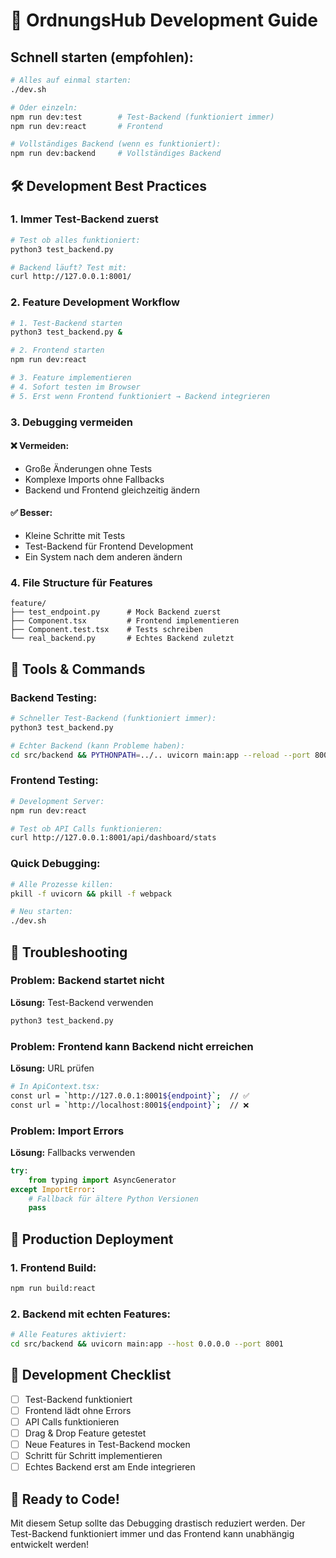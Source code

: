 # 🚀 OrdnungsHub Development Guide

## Schnell starten (empfohlen):

```bash
# Alles auf einmal starten:
./dev.sh

# Oder einzeln:
npm run dev:test        # Test-Backend (funktioniert immer)
npm run dev:react       # Frontend

# Vollständiges Backend (wenn es funktioniert):
npm run dev:backend     # Vollständiges Backend
```

## 🛠️ Development Best Practices

### 1. Immer Test-Backend zuerst
```bash
# Test ob alles funktioniert:
python3 test_backend.py

# Backend läuft? Test mit:
curl http://127.0.0.1:8001/
```

### 2. Feature Development Workflow
```bash
# 1. Test-Backend starten
python3 test_backend.py &

# 2. Frontend starten
npm run dev:react

# 3. Feature implementieren
# 4. Sofort testen im Browser
# 5. Erst wenn Frontend funktioniert → Backend integrieren
```

### 3. Debugging vermeiden

#### ❌ Vermeiden:
- Große Änderungen ohne Tests
- Komplexe Imports ohne Fallbacks
- Backend und Frontend gleichzeitig ändern

#### ✅ Besser:
- Kleine Schritte mit Tests
- Test-Backend für Frontend Development
- Ein System nach dem anderen ändern

### 4. File Structure für Features

```
feature/
├── test_endpoint.py      # Mock Backend zuerst
├── Component.tsx         # Frontend implementieren
├── Component.test.tsx    # Tests schreiben
└── real_backend.py       # Echtes Backend zuletzt
```

## 🔧 Tools & Commands

### Backend Testing:
```bash
# Schneller Test-Backend (funktioniert immer):
python3 test_backend.py

# Echter Backend (kann Probleme haben):
cd src/backend && PYTHONPATH=../.. uvicorn main:app --reload --port 8001
```

### Frontend Testing:
```bash
# Development Server:
npm run dev:react

# Test ob API Calls funktionieren:
curl http://127.0.0.1:8001/api/dashboard/stats
```

### Quick Debugging:
```bash
# Alle Prozesse killen:
pkill -f uvicorn && pkill -f webpack

# Neu starten:
./dev.sh
```

## 🎯 Troubleshooting

### Problem: Backend startet nicht
**Lösung:** Test-Backend verwenden
```bash
python3 test_backend.py
```

### Problem: Frontend kann Backend nicht erreichen
**Lösung:** URL prüfen
```bash
# In ApiContext.tsx:
const url = `http://127.0.0.1:8001${endpoint}`;  // ✅
const url = `http://localhost:8001${endpoint}`;  // ❌
```

### Problem: Import Errors
**Lösung:** Fallbacks verwenden
```python
try:
    from typing import AsyncGenerator
except ImportError:
    # Fallback für ältere Python Versionen
    pass
```

## 🚀 Production Deployment

### 1. Frontend Build:
```bash
npm run build:react
```

### 2. Backend mit echten Features:
```bash
# Alle Features aktiviert:
cd src/backend && uvicorn main:app --host 0.0.0.0 --port 8001
```

## 📝 Development Checklist

- [ ] Test-Backend funktioniert
- [ ] Frontend lädt ohne Errors
- [ ] API Calls funktionieren
- [ ] Drag & Drop Feature getestet
- [ ] Neue Features in Test-Backend mocken
- [ ] Schritt für Schritt implementieren
- [ ] Echtes Backend erst am Ende integrieren

## 🎉 Ready to Code!

Mit diesem Setup sollte das Debugging drastisch reduziert werden. Der Test-Backend funktioniert immer und das Frontend kann unabhängig entwickelt werden!